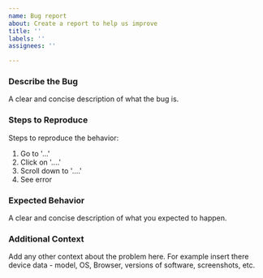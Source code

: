 ```yaml
---
name: Bug report
about: Create a report to help us improve
title: ''
labels: ''
assignees: ''

---
```


### Describe the Bug

A clear and concise description of what the bug is.

### Steps to Reproduce

Steps to reproduce the behavior:

1. Go to '...'
2. Click on '....'
3. Scroll down to '....'
4. See error

### Expected Behavior

A clear and concise description of what you expected to happen.

### Additional Context

Add any other context about the problem here. For example insert there device data - model, OS, Browser, versions of software, screenshots, etc.
